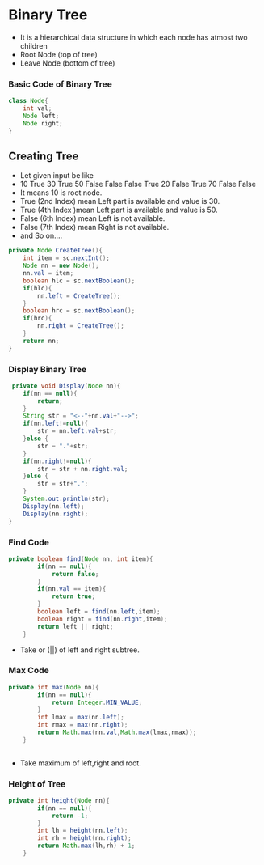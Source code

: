# Binary Tree 
- It is a hierarchical data structure in which each node has atmost two children
- Root Node (top of tree)
- Leave Node (bottom of tree)

### Basic Code of Binary Tree
```java 
class Node{
    int val;
    Node left;
    Node right;
}
```
## Creating Tree 
- Let given input be like 
- 10 True 30 True 50 False False False True 20 False True 70 False False
- It means 10 is root node.
- True (2nd Index) mean Left part is available and value is 30.
- True (4th Index )mean Left part is available and value is 50.
- False (6th Index) mean Left is not available.
- False (7th Index) mean Right is not available.
- and So on....

```java
private Node CreateTree(){
    int item = sc.nextInt();
    Node nn = new Node();
    nn.val = item;
    boolean hlc = sc.nextBoolean();
    if(hlc){
        nn.left = CreateTree();
    }
    boolean hrc = sc.nextBoolean();
    if(hrc){
        nn.right = CreateTree();
    }
    return nn;
}
```
### Display Binary Tree 
```java
 private void Display(Node nn){
    if(nn == null){
        return;
    }
    String str = "<--"+nn.val+"-->";
    if(nn.left!=null){
        str = nn.left.val+str;
    }else {
        str = "."+str;
    }
    if(nn.right!=null){
        str = str + nn.right.val;
    }else {
        str = str+".";
    }
    System.out.println(str);
    Display(nn.left);
    Display(nn.right);
}
 ```

### Find Code 
```java 
private boolean find(Node nn, int item){
        if(nn == null){
            return false;
        }
        if(nn.val == item){
            return true;
        }
        boolean left = find(nn.left,item);
        boolean right = find(nn.right,item);
        return left || right;
    }
```
- Take or (||) of left and right subtree.

### Max Code 
```java 
private int max(Node nn){
        if(nn == null){
            return Integer.MIN_VALUE;
        }
        int lmax = max(nn.left);
        int rmax = max(nn.right);
        return Math.max(nn.val,Math.max(lmax,rmax));
    }
    
```
- Take maximum of left,right and root.

### Height of Tree
```java 
private int height(Node nn){
        if(nn == null){
            return -1;
        }
        int lh = height(nn.left);
        int rh = height(nn.right);
        return Math.max(lh,rh) + 1;
    }
```